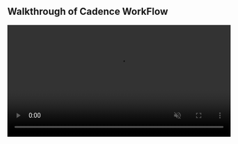 

## Walkthrough of Cadence WorkFlow

<video controls width="100%" autoplay muted loop>
  <source src="assets/cadence-demo.mp4" type="video/mp4">
  Your browser does not support the video tag.
</video>


